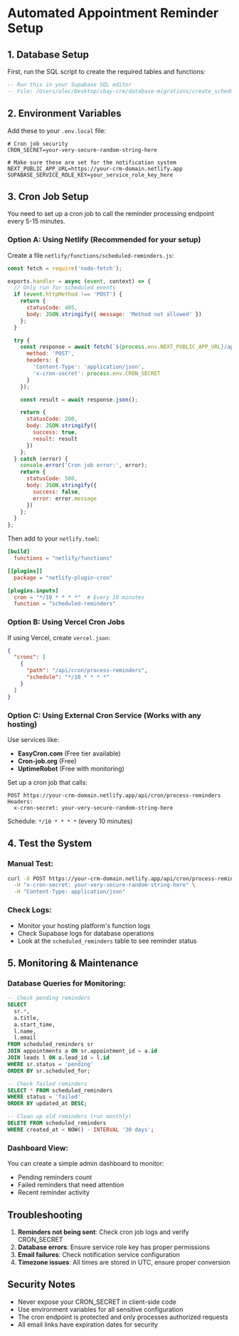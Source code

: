 # Automated Appointment Reminder Setup

## 1. Database Setup

First, run the SQL script to create the required tables and functions:

```sql
-- Run this in your Supabase SQL editor
-- File: /Users/alec/Desktop/sbay-crm/database-migrations/create_scheduled_reminders_system.sql
```

## 2. Environment Variables

Add these to your `.env.local` file:

```env
# Cron job security
CRON_SECRET=your-very-secure-random-string-here

# Make sure these are set for the notification system
NEXT_PUBLIC_APP_URL=https://your-crm-domain.netlify.app
SUPABASE_SERVICE_ROLE_KEY=your_service_role_key_here
```

## 3. Cron Job Setup

You need to set up a cron job to call the reminder processing endpoint every 5-15 minutes.

### Option A: Using Netlify (Recommended for your setup)

Create a file `netlify/functions/scheduled-reminders.js`:

```javascript
const fetch = require('node-fetch');

exports.handler = async (event, context) => {
  // Only run for scheduled events
  if (event.httpMethod !== 'POST') {
    return {
      statusCode: 405,
      body: JSON.stringify({ message: 'Method not allowed' })
    };
  }

  try {
    const response = await fetch(`${process.env.NEXT_PUBLIC_APP_URL}/api/cron/process-reminders`, {
      method: 'POST',
      headers: {
        'Content-Type': 'application/json',
        'x-cron-secret': process.env.CRON_SECRET
      }
    });

    const result = await response.json();

    return {
      statusCode: 200,
      body: JSON.stringify({
        success: true,
        result: result
      })
    };
  } catch (error) {
    console.error('Cron job error:', error);
    return {
      statusCode: 500,
      body: JSON.stringify({
        success: false,
        error: error.message
      })
    };
  }
};
```

Then add to your `netlify.toml`:

```toml
[build]
  functions = "netlify/functions"

[[plugins]]
  package = "netlify-plugin-cron"

[plugins.inputs]
  cron = "*/10 * * * *"  # Every 10 minutes
  function = "scheduled-reminders"
```

### Option B: Using Vercel Cron Jobs

If using Vercel, create `vercel.json`:

```json
{
  "crons": [
    {
      "path": "/api/cron/process-reminders",
      "schedule": "*/10 * * * *"
    }
  ]
}
```

### Option C: Using External Cron Service (Works with any hosting)

Use services like:
- **EasyCron.com** (Free tier available)
- **Cron-job.org** (Free)
- **UptimeRobot** (Free with monitoring)

Set up a cron job that calls:
```
POST https://your-crm-domain.netlify.app/api/cron/process-reminders
Headers:
  x-cron-secret: your-very-secure-random-string-here
```

Schedule: `*/10 * * * *` (every 10 minutes)

## 4. Test the System

### Manual Test:
```bash
curl -X POST https://your-crm-domain.netlify.app/api/cron/process-reminders \
  -H "x-cron-secret: your-very-secure-random-string-here" \
  -H "Content-Type: application/json"
```

### Check Logs:
- Monitor your hosting platform's function logs
- Check Supabase logs for database operations
- Look at the `scheduled_reminders` table to see reminder status

## 5. Monitoring & Maintenance

### Database Queries for Monitoring:

```sql
-- Check pending reminders
SELECT
  sr.*,
  a.title,
  a.start_time,
  l.name,
  l.email
FROM scheduled_reminders sr
JOIN appointments a ON sr.appointment_id = a.id
JOIN leads l ON a.lead_id = l.id
WHERE sr.status = 'pending'
ORDER BY sr.scheduled_for;

-- Check failed reminders
SELECT * FROM scheduled_reminders
WHERE status = 'failed'
ORDER BY updated_at DESC;

-- Clean up old reminders (run monthly)
DELETE FROM scheduled_reminders
WHERE created_at < NOW() - INTERVAL '30 days';
```

### Dashboard View:
You can create a simple admin dashboard to monitor:
- Pending reminders count
- Failed reminders that need attention
- Recent reminder activity

## Troubleshooting

1. **Reminders not being sent**: Check cron job logs and verify CRON_SECRET
2. **Database errors**: Ensure service role key has proper permissions
3. **Email failures**: Check notification service configuration
4. **Timezone issues**: All times are stored in UTC, ensure proper conversion

## Security Notes

- Never expose your CRON_SECRET in client-side code
- Use environment variables for all sensitive configuration
- The cron endpoint is protected and only processes authorized requests
- All email links have expiration dates for security